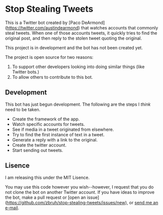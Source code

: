 # Stop Stealing Tweets

This is a Twitter bot created by [Paco DeArmond]
(https://twitter.com/austindearmond) that watches accounts that
commonly steal tweets. When one of those accounts tweets, it quickly tries to
find the original post, and then reply to the stolen tweet quoting the original.

This project is in development and the bot has not been created yet.

The project is open source for two reasons:

1. To support other developers looking into doing similar things (like Twitter 
   bots.)
2. To allow others to contribute to this bot.

## Development

This bot has just begun development. The following are the steps I *think* need
to be taken.

 * Create the framework of the app.
 * Watch specific accounts for tweets.
 * See if media in a tweet originated from elsewhere.
 * Try to find the first instance of text in a tweet.
 * Generate a reply with a link to the original.
 * Create the twitter account.
 * Start sending out tweets.

## Lisence

I am releasing this under the MIT Lisence.

You may use this code however you wish--however, I request that you do not clone
the bot on another Twitter account. If you have ideas to improve the bot, make
a pull request or [open an issue]
(https://github.com/zbruh/stop-stealing-tweets/issues/new), or [send me an 
e-mail](mailto:hello@paco.audio). 